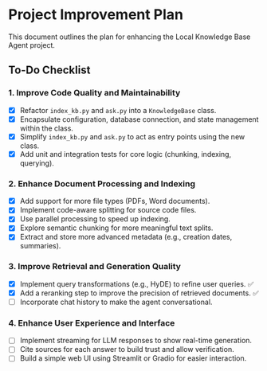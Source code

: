 # Project Improvement Plan

This document outlines the plan for enhancing the Local Knowledge Base Agent project.

## To-Do Checklist

### 1. Improve Code Quality and Maintainability

- [x] Refactor `index_kb.py` and `ask.py` into a `KnowledgeBase` class.
- [x] Encapsulate configuration, database connection, and state management within the class.
- [x] Simplify `index_kb.py` and `ask.py` to act as entry points using the new class.
- [x] Add unit and integration tests for core logic (chunking, indexing, querying).

### 2. Enhance Document Processing and Indexing

- [x] Add support for more file types (PDFs, Word documents).
- [x] Implement code-aware splitting for source code files.
- [x] Use parallel processing to speed up indexing.
- [x] Explore semantic chunking for more meaningful text splits.
- [x] Extract and store more advanced metadata (e.g., creation dates, summaries).

### 3. Improve Retrieval and Generation Quality

- [x] Implement query transformations (e.g., HyDE) to refine user queries. ✅
- [x] Add a reranking step to improve the precision of retrieved documents. ✅
- [ ] Incorporate chat history to make the agent conversational.

### 4. Enhance User Experience and Interface

- [ ] Implement streaming for LLM responses to show real-time generation.
- [ ] Cite sources for each answer to build trust and allow verification.
- [ ] Build a simple web UI using Streamlit or Gradio for easier interaction.
